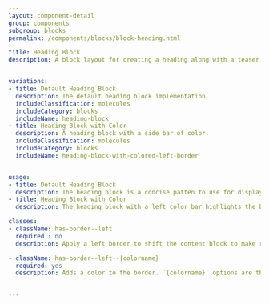 ```yaml
---
layout: component-detail
group: components
subgroup: blocks
permalink: /components/blocks/block-heading.html

title: Heading Block
description: A block layout for creating a heading along with a teaser and CTA.


variations:
- title: Default Heading Block
  description: The default heading block implementation.
  includeClassification: molecules
  includeCategory: blocks
  includeName: heading-block
- title: Heading Block with Color
  description: A heading block with a side bar of color.
  includeClassification: molecules
  includeCategory: blocks
  includeName: heading-block-with-colored-left-border


usage:
- title: Default Heading Block
  description: The heading block is a concise patten to use for displaying a heading along with teaser.
- title: Heading Block with Color
  description: The heading block with a left color bar highlights the bar individual heading.

classes:
- className: has-border--left
  required : no
  description: Apply a left border to shift the content block to make room.

- className: has-border--left--{colorname}
  required: yes
  description: Adds a color to the border. `{colorname}` options are the same as the colors available.
  

---
```


